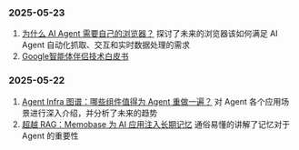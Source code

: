 ### 2025-05-23
1. [为什么 AI Agent 需要自己的浏览器？](https://mp.weixin.qq.com/s?__biz=Mzg2OTY0MDk0NQ==&mid=2247512241&idx=1&sn=a2a3fe33f7b0038afd75f4d948d42c5f&scene=21#wechat_redirect) 探讨了未来的浏览器该如何满足 AI Agent 自动化抓取、交互和实时数据处理的需求
2. [Google智能体伴侣技术白皮书](https://github.com/user-attachments/files/20402524/Google.202505.pdf)


### 2025-05-22
1. [Agent Infra 图谱：哪些组件值得为 Agent 重做一遍？]( https://mp.weixin.qq.com/s/9I2GccOVm_2hNzLGlaZ5_g) 对 Agent 各个应用场景进行深入介绍，并分析了未来的趋势
2. [超越 RAG：Memobase 为 AI 应用注入长期记忆](https://mp.weixin.qq.com/s/Rcst-mC678YmAWwld0vpVQ) 通俗易懂的讲解了记忆对于 Agent 的重要性

